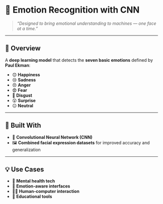 # 🧠 Emotion Recognition with CNN

> *“Designed to bring emotional understanding to machines — one face at a time.”*

---
## 📌 Overview

A **deep learning model** that detects the **seven basic emotions** defined by **Paul Ekman**:

- 😊 **Happiness**
- 😢 **Sadness**
- 😠 **Anger**
- 😨 **Fear**
- 🤢 **Disgust**
- 😲 **Surprise**
- 😐 **Neutral**

---
## 🔧 Built With

- 🧠 **Convolutional Neural Network (CNN)**
- 🖼 **Combined facial expression datasets** for improved accuracy and generalization

---
## 💡 Use Cases

- 🧘 **Mental health tech**
- 🤖 **Emotion-aware interfaces**
- 🧑‍💻 **Human-computer interaction**
- 🏫 **Educational tools**
